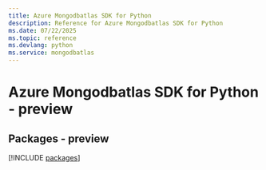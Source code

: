 ```yaml
---
title: Azure Mongodbatlas SDK for Python
description: Reference for Azure Mongodbatlas SDK for Python
ms.date: 07/22/2025
ms.topic: reference
ms.devlang: python
ms.service: mongodbatlas
---
```

# Azure Mongodbatlas SDK for Python - preview
## Packages - preview
[!INCLUDE [packages](mongodbatlas-index.md)]